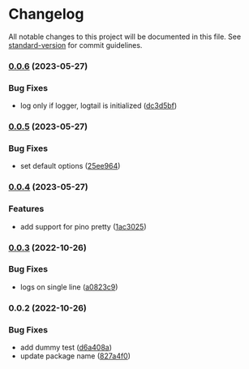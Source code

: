 # Changelog

All notable changes to this project will be documented in this file. See [standard-version](https://github.com/conventional-changelog/standard-version) for commit guidelines.

### [0.0.6](https://github.com/lmesacademy/clog/compare/v0.0.5...v0.0.6) (2023-05-27)


### Bug Fixes

* log only if logger, logtail is initialized ([dc3d5bf](https://github.com/lmesacademy/clog/commit/dc3d5bfada7f3479973e14417eeeb1b3c2df88d4))

### [0.0.5](https://github.com/lmesacademy/clog/compare/v0.0.4...v0.0.5) (2023-05-27)


### Bug Fixes

* set default options ([25ee964](https://github.com/lmesacademy/clog/commit/25ee9648982c2a7dc203c371fe623f346f45664c))

### [0.0.4](https://github.com/lmesacademy/clog/compare/v0.0.3...v0.0.4) (2023-05-27)


### Features

* add support for pino pretty ([1ac3025](https://github.com/lmesacademy/clog/commit/1ac30252039d60fad9d62072dcb75a048f122d57))

### [0.0.3](https://github.com/lmesacademy/clog/compare/v0.0.2...v0.0.3) (2022-10-26)


### Bug Fixes

* logs on single line ([a0823c9](https://github.com/lmesacademy/clog/commit/a0823c9f5730d07648412a4a262aab60a44b0627))

### 0.0.2 (2022-10-26)


### Bug Fixes

* add dummy test ([d6a408a](https://github.com/lmesacademy/clog/commit/d6a408a756b449db3338ad6f44e5ac5c2d688062))
* update package name ([827a4f0](https://github.com/lmesacademy/clog/commit/827a4f0408f2c02f22aac6876a4c7c89c54fa916))
